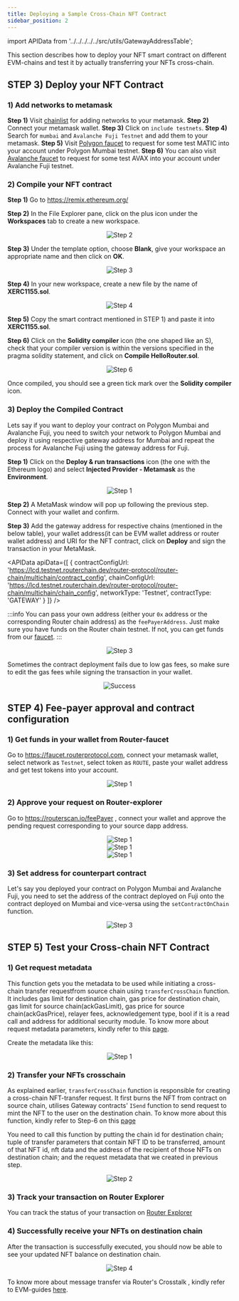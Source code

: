 ```yaml
---
title: Deploying a Sample Cross-Chain NFT Contract
sidebar_position: 2
---
```


import APIData from '../../../../../src/utils/GatewayAddressTable';

This section describes how to deploy your NFT smart contract on different EVM-chains and test it by actually transferring your NFTs cross-chain.

## **STEP 3)** Deploy your NFT Contract

### 1) Add networks to metamask

**Step 1)** Visit [chainlist](https://chainlist.org/) for adding networks to your metamask.
**Step 2)** Connect your metamask wallet.
**Step 3)** Click on `include testnets`.
**Step 4)** Search for `mumbai` and `Avalanche Fuji Testnet` and add them to your metamask.
**Step 5)** Visit [Polygon faucet](https://faucet.polygon.technology/) to request for some test MATIC into your account under Polygon Mumbai testnet.
**Step 6)** You can also visit [Avalanche faucet](https://faucet.avax.network/) to request for some test AVAX into your account under Avalanche Fuji testnet.

### 2) Compile your NFT contract

**Step 1)** Go to https://remix.ethereum.org/

**Step 2)** In the File Explorer pane, click on the plus icon under the **Workspaces** tab to create a new workspace.

<center>
  <img
    src={
      require('./images/deploying-a-sample-application-contract/step-2.png')
        .default
    }
    alt="Step 2"
    style={{ width: 300, marginBottom: 12 }}
  />
</center>

**Step 3)** Under the template option, choose **Blank**, give your workspace an appropriate name and then click on **OK**.

<center>
  <img
    src={
      require('./images/deploying-a-sample-application-contract/step-3.png')
        .default
    }
    alt="Step 3"
    style={{ width: 300, marginBottom: 12 }}
  />
</center>

**Step 4)** In your new workspace, create a new file by the name of **XERC1155.sol**.

<center>
  <img
    src={
      require('./images/deploying-a-sample-application-contract/step-4.png')
        .default
    }
    alt="Step 4"
    style={{ width: 300, marginBottom: 12 }}
  />
</center>

**Step 5)** Copy the smart contract mentioned in STEP 1) and paste it into **XERC1155.sol**.

**Step 6)** Click on the **Solidity compiler** icon (the one shaped like an S), check that your compiler version is within the versions specified in the pragma solidity statement, and click on **Compile HelloRouter.sol**.

<center>
  <img
    src={
      require('./images/deploying-a-sample-application-contract/step-6.png')
        .default
    }
    alt="Step 6"
    style={{ marginBottom: 12 }}
  />
</center>

Once compiled, you should see a green tick mark over the **Solidity compiler** icon.

### 3) Deploy the Compiled Contract

Lets say if you want to deploy your contract on Polygon Mumbai and Avalanche Fuji, you need to switch your network to Polygon Mumbai and deploy it using respective gateway address for Mumbai and repeat the process for Avalanche Fuji using the gateway address for Fuji.

**Step 1)** Click on the **Deploy & run transactions** icon (the one with the Ethereum logo) and select **Injected Provider - Metamask** as the **Environment**.

<center>
  <img
    src={
      require('./images/deploying-a-sample-application-contract/part-2-step-1.png')
        .default
    }
    alt="Step 1"
    style={{ marginBottom: 12 }}
  />
</center>

**Step 2)** A MetaMask window will pop up following the previous step. Connect with your wallet and confirm.

**Step 3)** Add the gateway address for respective chains (mentioned in the below table), your wallet address(it can be EVM wallet address or router wallet address) and URI for the NFT contract, click on **Deploy** and sign the transaction in your MetaMask.

<APIData
  apiData={[
    { contractConfigUrl: 'https://lcd.testnet.routerchain.dev/router-protocol/router-chain/multichain/contract_config', 
    chainConfigUrl: 'https://lcd.testnet.routerchain.dev/router-protocol/router-chain/multichain/chain_config', 
    networkType: 'Testnet', contractType: 'GATEWAY' }
  ]}
/>

:::info
You can pass your own address (either your `0x` address or the corresponding Router chain address) as the `feePayerAddress`. Just make sure you have funds on the Router chain testnet. If not, you can get funds from our [faucet](https://faucet.routerprotocol.com/).
:::

<p style={{ marginBottom: '50px' }}></p>

<center>
  <img
    src={
      require('./images/deploying-a-sample-application-contract/part-2-step-3.png')
        .default
    }
    alt="Step 3"
    style={{ width: 300, marginBottom: 12 }}
  />
</center>

Sometimes the contract deployment fails due to low gas fees, so make sure to edit the gas fees while signing the transaction in your wallet.

<center>
  <img
    src={
      require('./images/deploying-a-sample-application-contract/success.png')
        .default
    }
    alt="Success"
    style={{ marginBottom: 12 }}
  />
</center>

## **STEP 4)** Fee-payer approval and contract configuration

### **1)** Get funds in your wallet from Router-faucet

Go to https://faucet.routerprotocol.com, connect your metamask wallet, select network as `Testnet`, select token as `ROUTE`, paste your wallet address and get test tokens into your account.

<center>
  <img
    src={
      require('./images/deploying-a-sample-application-contract/part-4-step-1.png')
        .default
    }
    alt="Step 1"
    style={{ width: 400, marginBottom: 12 }}
  />
</center>

### **2)** Approve your request on Router-explorer

Go to https://routerscan.io/feePayer , connect your wallet and approve the pending request corresponding to your source dapp address.

<center>
  <img
    src={
      require('./images/deploying-a-sample-application-contract/part-4-step-2.png')
        .default
    }
    alt="Step 1"
    style={{ marginBottom: 12 }}
  />
</center>

<center>
  <img
    src={
      require('./images/deploying-a-sample-application-contract/part-4-step-2-a.png')
        .default
    }
    alt="Step 1"
    style={{ marginBottom: 12 }}
  />
</center>

<center>
  <img
    src={
      require('./images/deploying-a-sample-application-contract/part-4-step-2-b.png')
        .default
    }
    alt="Step 1"
    style={{ marginBottom: 12 }}
  />
</center>

### **3)** Set address for counterpart contract

Let's say you deployed your contract on Polygon Mumbai and Avalanche Fuji, you need to set the address of the contract deployed on Fuji onto the contract deployed on Mumbai and vice-versa using the `setContractOnChain` function.

<center>
  <img
    src={
      require('./images/deploying-a-sample-application-contract/part-4-step-3.png')
        .default
    }
    alt="Step 3"
    style={{ width: 400, marginBottom: 12 }}
  />
</center>

## **STEP 5)** Test your Cross-chain NFT Contract

### **1)** Get request metadata

This function gets you the metadata to be used while initiating a cross-chain transfer requestfrom source chain using `transferCrossChain` function. It includes gas limit for destination chain, gas price for destination chain, gas limit for source chain(ackGasLimit), gas price for source chain(ackGasPrice), relayer fees, acknowledgement type, bool if it is a read call and address for additional security module. To know more about request metadata parameters, kindly refer to this [page](../iDapp-functions/iSend.md#5-requestmetadata).

Create the metadata like this:

<center>
  <img
    src={
      require('./images/deploying-a-sample-application-contract/part-5-step-1.png')
        .default
    }
    alt="Step 1"
    style={{ width: 400, marginBottom: 12 }}
  />
</center>

### **2)** Transfer your NFTs crosschain

As explained earlier, `transferCrossChain` function is responsible for creating a cross-chain NFT-transfer request. It first burns the NFT from contract on source chain, utilises Gateway contracts' `ISend` function to send request to mint the NFT to the user on the destination chain. To know more about this function, kindly refer to Step-6 on this [page](../../sample-idapps/on-evm-chains/cross-chain-nft.md#step-by-step-guide)

You need to call this function by putting the chain id for destination chain; tuple of transfer parameters that contain NFT ID to be transferred, amount of that NFT id, nft data and the address of the recipient of those NFTs on destination chain; and the request metadata that we created in previous step.

<center>
  <img
    src={
      require('./images/deploying-a-sample-application-contract/part-5-step-2.png')
        .default
    }
    alt="Step 2"
    style={{ width: 300, marginBottom: 12 }}
  />
</center>

### **3)** Track your transaction on Router Explorer

You can track the status of your transaction on [Router Explorer](https://routerscan.io/)

### **4)** Successfully receive your NFTs on destination chain

After the transaction is successfully executed, you should now be able to see your updated NFT balance on destination chain.

<center>
  <img
    src={
      require('./images/deploying-a-sample-application-contract/part-5-step-4.png')
        .default
    }
    alt="Step 4"
    style={{ width: 300, marginBottom: 12 }}
  />
</center>

To know more about message transfer via Router's Crosstalk , kindly refer to EVM-guides [here](../../evm-guides/iDapp-functions/).
